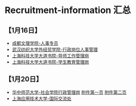 # Recruitment-information 汇总

## 【1月16日】
- [成都文理学院-人事专员](http://www.cdcas.edu.cn/info/1273/17186.htm) <br/>
- [武汉纺织大学外经贸学院-行政岗位人事管理](http://www.gaoxiaojob.com/zhaopin/zhuanti/whfzdxwjmxy2019/index.html) <br/>
- [上海科技大学大道书院-导师工作管理岗](https://jobs.shanghaitech.edu.cn/_s57/_t119/00/00/c4206a0/page.psp?_p=YXM9NTcmcD0xJm09TiY_&keyword=%E5%A4%A7%E9%81%93%E4%B9%A6%E9%99%A2%E6%8B%9B%E8%81%98%E5%AF%BC%E5%B8%88%E5%B7%A5%E4%BD%9C%E7%AE%A1%E7%90%86%E5%B2%971%E4%BA%BA) <br/>
- [上海科技大学大道书院-学生教育管理岗](https://jobs.shanghaitech.edu.cn/_s57/_t119/00/00/c4206a0/page.psp?_p=YXM9NTcmcD0xJm09TiY_&keyword=%E5%A4%A7%E9%81%93%E4%B9%A6%E9%99%A2%E6%8B%9B%E8%81%98%E5%AD%A6%E7%94%9F%E6%95%99%E8%82%B2%E7%AE%A1%E7%90%86%E5%B2%971%E4%BA%BA) <br/>

## 【1月20日】
- [华中师范大学-社会学院行政管理岗](http://hr.ccnu.edu.cn/info/1004/5233.htm)   [附件第一页](https://github.com/ElvisSuperZhang/Pictures/blob/main/%E5%8D%8E%E4%B8%AD%E5%B8%88%E8%8C%83%E5%A4%A7%E5%AD%A62021%E5%B9%B4%E7%AE%A1%E7%90%86%E5%B2%97%E4%BD%8D%E6%8B%9B%E8%81%98%E8%A6%81%E6%B1%82%E5%8F%8A%E8%AE%A1%E5%88%92(%E7%AC%AC%E4%B8%80%E9%A1%B5).png)   [附件第二页](https://github.com/ElvisSuperZhang/Pictures/blob/main/%E5%8D%8E%E4%B8%AD%E5%B8%88%E8%8C%83%E5%A4%A7%E5%AD%A62021%E5%B9%B4%E7%AE%A1%E7%90%86%E5%B2%97%E4%BD%8D%E6%8B%9B%E8%81%98%E8%A6%81%E6%B1%82%E5%8F%8A%E8%AE%A1%E5%88%92%EF%BC%88%E7%AC%AC%E4%BA%8C%E9%A1%B5%EF%BC%89.png)<br/>
- [上海应用技术大学-国际交流处](https://www.sit.edu.cn/_t344/2021/0108/c13063a192511/page.psp) <br/>





